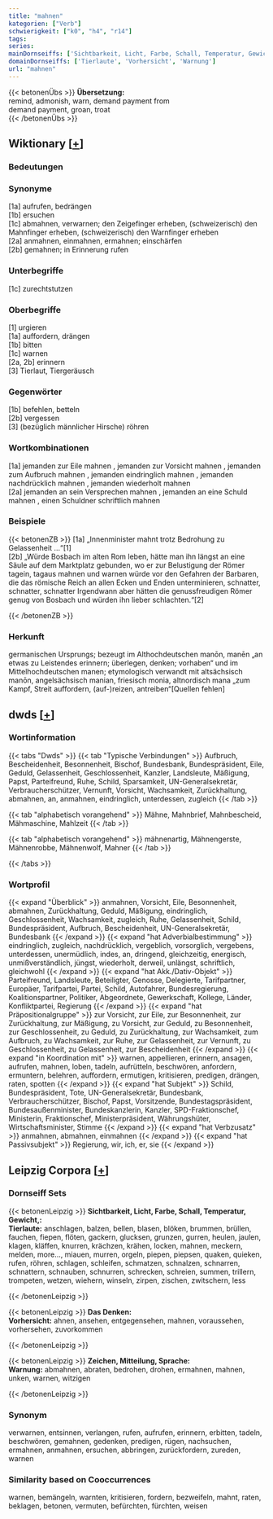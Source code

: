 ```yaml
---
title: "mahnen"
kategorien: ["Verb"]
schwierigkeit: ["k0", "h4", "r14"]
tags:
series:
mainDornseiffs: ['Sichtbarkeit, Licht, Farbe, Schall, Temperatur, Gewicht,', 'Das Denken', 'Zeichen, Mitteilung, Sprache']
domainDornseiffs: ['Tierlaute', 'Vorhersicht', 'Warnung']
url: "mahnen"
---
```


{{< betonenÜbs >}}
**Übersetzung:**  
remind, admonish, warn, demand payment from  
demand payment, groan, troat  
{{< /betonenÜbs >}}

## Wiktionary [[+](https://de.wiktionary.org/wiki/mahnen)]

### Bedeutungen

### Synonyme
[1a] aufrufen, bedrängen  
[1b] ersuchen  
[1c] abmahnen, verwarnen; den Zeigefinger erheben, (schweizerisch) den Mahnfinger erheben, (schweizerisch) den Warnfinger erheben  
[2a] anmahnen, einmahnen, ermahnen; einschärfen  
[2b] gemahnen; in Erinnerung rufen  

### Unterbegriffe
[1c] zurechtstutzen  

### Oberbegriffe
[1] urgieren  
[1a] auffordern, drängen  
[1b] bitten  
[1c] warnen  
[2a, 2b] erinnern  
[3] Tierlaut, Tiergeräusch  

### Gegenwörter
[1b] befehlen, betteln  
[2b] vergessen  
[3] (bezüglich männlicher Hirsche) röhren  

### Wortkombinationen
[1a] jemanden zur Eile mahnen , jemanden zur Vorsicht mahnen , jemanden zum Aufbruch mahnen , jemanden eindringlich mahnen , jemanden nachdrücklich mahnen , jemanden wiederholt mahnen  
[2a] jemanden an sein Versprechen mahnen , jemanden an eine Schuld mahnen , einen Schuldner schriftlich mahnen  

### Beispiele
{{< betonenZB >}}
[1a] „Innenminister mahnt trotz Bedrohung zu Gelassenheit …“[1]  
[2b] „Würde Bosbach im alten Rom leben, hätte man ihn längst an eine Säule auf dem Marktplatz gebunden, wo er zur Belustigung der Römer tagein, tagaus mahnen und warnen würde vor den Gefahren der Barbaren, die das römische Reich an allen Ecken und Enden unterminieren, schnatter, schnatter, schnatter Irgendwann aber hätten die genussfreudigen Römer genug von Bosbach und würden ihn lieber schlachten.“[2]  

{{< /betonenZB >}}
### Herkunft
germanischen Ursprungs; bezeugt im Althochdeutschen manōn, manēn „an etwas zu Leistendes erinnern; überlegen, denken; vorhaben“ und im Mittelhochdeutschen manen; etymologisch verwandt mit altsächsisch manōn, angelsächsisch manian, friesisch monia, altnordisch mana „zum Kampf, Streit auffordern, (auf-)reizen, antreiben“[Quellen fehlen]  



## dwds [[+](https://www.dwds.de/wb/mahnen)]

### Wortinformation
{{< tabs "Dwds" >}}
{{< tab "Typische Verbindungen" >}}
Aufbruch, Bescheidenheit, Besonnenheit, Bischof, Bundesbank, Bundespräsident, Eile, Geduld, Gelassenheit, Geschlossenheit, Kanzler, Landsleute, Mäßigung, Papst, Parteifreund, Ruhe, Schild, Sparsamkeit, UN-Generalsekretär, Verbraucherschützer, Vernunft, Vorsicht, Wachsamkeit, Zurückhaltung, abmahnen, an, anmahnen, eindringlich, unterdessen, zugleich
{{< /tab >}}

{{< tab "alphabetisch vorangehend" >}}
Mähne, Mahnbrief, Mahnbescheid, Mähmaschine, Mahlzeit
{{< /tab >}}

{{< tab "alphabetisch vorangehend" >}}
mähnenartig, Mähnengerste, Mähnenrobbe, Mähnenwolf, Mahner
{{< /tab >}}

{{< /tabs >}}

### Wortprofil
{{< expand "Überblick" >}} anmahnen, Vorsicht, Eile, Besonnenheit, abmahnen, Zurückhaltung, Geduld, Mäßigung, eindringlich, Geschlossenheit, Wachsamkeit, zugleich, Ruhe, Gelassenheit, Schild, Bundespräsident, Aufbruch, Bescheidenheit, UN-Generalsekretär, Bundesbank {{< /expand >}}
{{< expand "hat Adverbialbestimmung" >}} eindringlich, zugleich, nachdrücklich, vergeblich, vorsorglich, vergebens, unterdessen, unermüdlich, indes, an, dringend, gleichzeitig, energisch, unmißverständlich, jüngst, wiederholt, derweil, unlängst, schriftlich, gleichwohl {{< /expand >}}
{{< expand "hat Akk./Dativ-Objekt" >}} Parteifreund, Landsleute, Beteiligter, Genosse, Delegierte, Tarifpartner, Europäer, Tarifpartei, Partei, Schild, Autofahrer, Bundesregierung, Koalitionspartner, Politiker, Abgeordnete, Gewerkschaft, Kollege, Länder, Konfliktpartei, Regierung {{< /expand >}}
{{< expand "hat Präpositionalgruppe" >}} zur Vorsicht, zur Eile, zur Besonnenheit, zur Zurückhaltung, zur Mäßigung, zu Vorsicht, zur Geduld, zu Besonnenheit, zur Geschlossenheit, zu Geduld, zu Zurückhaltung, zur Wachsamkeit, zum Aufbruch, zu Wachsamkeit, zur Ruhe, zur Gelassenheit, zur Vernunft, zu Geschlossenheit, zu Gelassenheit, zur Bescheidenheit {{< /expand >}}
{{< expand "in Koordination mit" >}} warnen, appellieren, erinnern, ansagen, aufrufen, mahnen, loben, tadeln, aufrütteln, beschwören, anfordern, ermuntern, belehren, auffordern, ermutigen, kritisieren, predigen, drängen, raten, spotten {{< /expand >}}
{{< expand "hat Subjekt" >}} Schild, Bundespräsident, Tote, UN-Generalsekretär, Bundesbank, Verbraucherschützer, Bischof, Papst, Vorsitzende, Bundestagspräsident, Bundesaußenminister, Bundeskanzlerin, Kanzler, SPD-Fraktionschef, Ministerin, Fraktionschef, Ministerpräsident, Währungshüter, Wirtschaftsminister, Stimme {{< /expand >}}
{{< expand "hat Verbzusatz" >}} anmahnen, abmahnen, einmahnen {{< /expand >}}
{{< expand "hat Passivsubjekt" >}} Regierung, wir, ich, er, sie {{< /expand >}}

## Leipzig Corpora [[+](https://corpora.uni-leipzig.de/en/res?word=mahnen&corpusId=deu_newscrawl-public_2018)]

### Dornseiff Sets
{{< betonenLeipzig >}}
**Sichtbarkeit, Licht, Farbe, Schall, Temperatur, Gewicht,:**  
**Tierlaute:** anschlagen, balzen, bellen, blasen, blöken, brummen, brüllen, fauchen, fiepen, flöten, gackern, glucksen, grunzen, gurren, heulen, jaulen, klagen, kläffen, knurren, krächzen, krähen, locken, mahnen, meckern, melden, more..., miauen, murren, orgeln, piepen, piepsen, quaken, quieken, rufen, röhren, schlagen, schleifen, schmatzen, schnalzen, schnarren, schnattern, schnauben, schnurren, schrecken, schreien, summen, trillern, trompeten, wetzen, wiehern, winseln, zirpen, zischen, zwitschern, less  

{{< /betonenLeipzig >}}


{{< betonenLeipzig >}}
**Das Denken:**  
**Vorhersicht:** ahnen, ansehen, entgegensehen, mahnen, voraussehen, vorhersehen, zuvorkommen  

{{< /betonenLeipzig >}}


{{< betonenLeipzig >}}
**Zeichen, Mitteilung, Sprache:**  
**Warnung:** abmahnen, abraten, bedrohen, drohen, ermahnen, mahnen, unken, warnen, witzigen  

{{< /betonenLeipzig >}}

### Synonym
verwarnen, entsinnen, verlangen, rufen, aufrufen, erinnern, erbitten, tadeln, beschwören, gemahnen, gedenken, predigen, rügen, nachsuchen, ermahnen, anmahnen, ersuchen, abbringen, zurückfordern, zureden, warnen


### Similarity based on Cooccurrences
warnen, bemängeln, warnten, kritisieren, fordern, bezweifeln, mahnt, raten, beklagen, betonen, vermuten, befürchten, fürchten, weisen

